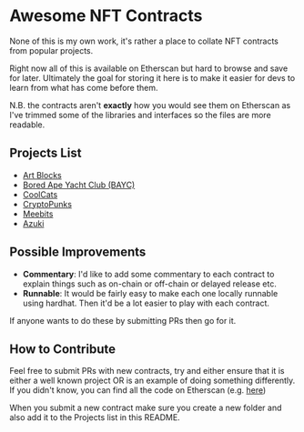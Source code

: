 # Awesome NFT Contracts
None of this is my own work, it's rather a place to collate NFT contracts from popular projects.

Right now all of this is available on Etherscan but hard to browse and save for later. Ultimately the goal for storing it here is to make it easier for devs to learn from what has come before them.

N.B. the contracts aren't **exactly** how you would see them on Etherscan as I've trimmed some of the libraries and interfaces so the files are more readable.

## Projects List
- [Art Blocks](https://www.artblocks.io/)
- [Bored Ape Yacht Club (BAYC)](https://boredapeyachtclub.com/)
- [CoolCats](https://www.coolcatsnft.com/)
- [CryptoPunks](https://www.larvalabs.com/cryptopunks)
- [Meebits](https://meebits.larvalabs.com/)
- [Azuki](https://www.azuki.com/)


## Possible Improvements
- **Commentary**: I'd like to add some commentary to each contract to explain things such as on-chain or off-chain or delayed release etc. 
- **Runnable**: It would be fairly easy to make each one locally runnable using hardhat. Then it'd be a lot easier to play with each contract.

If anyone wants to do these by submitting PRs then go for it.

## How to Contribute
Feel free to submit PRs with new contracts, try and either ensure that it is either a well known project OR is an example of doing something differently. If you didn't know, you can find all the code on Etherscan (e.g. [here](https://etherscan.io/contractsVerified))

When you submit a new contract make sure you create a new folder and also add it to the Projects list in this README.
